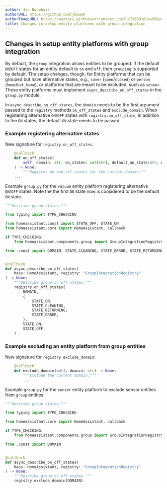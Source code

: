 ```yaml
---
author: Jan Bouwhuis
authorURL: https://github.com/jbouwh
authorImageURL: https://avatars.githubusercontent.com/u/7188918?s=96&v=4
title: Changes in setup entity platforms with group integration
---
```


## Changes in setup entity platforms with group integration

By default, the `group` integration allows entities to be grouped. If the default `ON`/`OFF` states for an entity default to `on` and `off`, then `grouping` is supported by default. The setup changes, though, for Entity platforms that can be grouped but have alternative states, e.g., `cover` (`open`/`closed`) or `person` (`home`/`not_home`), or platforms that are meant to be excluded, such as `sensor`. These entity platforms must implement `async_describe_on_off_states` in the `group.py` module.

In `async_describe_on_off_states`, the `domain` needs to be the first argument passed to the `registry` methods `on_off_states` and `exclude_domain`. When registering alternative `ON`/`OFF` states with `registry.on_off_state`, in addition to the `ON` states, the default `ON` state needs to be passed.

### Example registering alternative states

New signature for `registry.on_off_states`:

```python
    @callback
    def on_off_states(
        self, domain: str, on_states: set[str], default_on_state:str, off_state: str
    ) -> None:
        """Register on and off states for the current domain."""
    ...
```

Example `group.py` for the `vacuum` entity platform registering alternative `ON`/`OFF` states. Note the the first `ON` state now is considered to be the default `ON` state.

```python
"""Describe group states."""

from typing import TYPE_CHECKING

from homeassistant.const import STATE_OFF, STATE_ON
from homeassistant.core import HomeAssistant, callback

if TYPE_CHECKING:
    from homeassistant.components.group import GroupIntegrationRegistry

from .const import DOMAIN, STATE_CLEANING, STATE_ERROR, STATE_RETURNING


@callback
def async_describe_on_off_states(
    hass: HomeAssistant, registry: "GroupIntegrationRegistry"
) -> None:
    """Describe group on off states."""
    registry.on_off_states(
        DOMAIN,
        {
            STATE_ON,
            STATE_CLEANING,
            STATE_RETURNING,
            STATE_ERROR,
        },
        STATE_ON,
        STATE_OFF,
    )
```

### Example excluding an entity platform from group entities

New signature for `registry.exclude_domain`:

```python
    @callback
    def exclude_domain(self, domain: str) -> None:
        """Exclude the current domain."""
        ...
```

Example `group.py` for the `sensor` entity platform to exclude sensor entities from `group` entities.

```python
"""Describe group states."""

from typing import TYPE_CHECKING

from homeassistant.core import HomeAssistant, callback

if TYPE_CHECKING:
    from homeassistant.components.group import GroupIntegrationRegistry

from .const import DOMAIN


@callback
def async_describe_on_off_states(
    hass: HomeAssistant, registry: "GroupIntegrationRegistry"
) -> None:
    """Describe group on off states."""
    registry.exclude_domain(DOMAIN)
```

